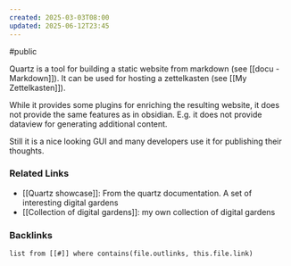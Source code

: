 ```yaml
---
created: 2025-03-03T08:00
updated: 2025-06-12T23:45
---
```

#public 

Quartz is a tool for building a static website from markdown (see [[docu - Markdown]]). It can be used for hosting a zettelkasten (see [[My Zettelkasten]]). 

While it provides some plugins for enriching the resulting website, it does not provide the same features as in obsidian. E.g. it does not provide dataview for generating additional content. 

Still it is a nice looking GUI and many developers use it for publishing their thoughts.

### Related Links
- [[Quartz showcase]]: From the quartz documentation. A set of interesting digital gardens
- [[Collection of digital gardens]]: my own collection of digital gardens


### Backlinks
```dataview 
list from [[#]] where contains(file.outlinks, this.file.link)
```

